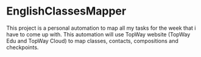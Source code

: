 # EnglishClassesMapper
This project is a personal automation to map all my tasks for the week that i have to come up with. This automation will use TopWay website (TopWay Edu and TopWay Cloud) to map classes, contacts, compositions and checkpoints.
